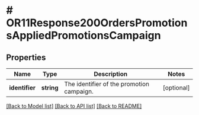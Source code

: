 # # OR11Response200OrdersPromotionsAppliedPromotionsCampaign

## Properties

Name | Type | Description | Notes
------------ | ------------- | ------------- | -------------
**identifier** | **string** | The identifier of the promotion campaign. | [optional]

[[Back to Model list]](../../README.md#models) [[Back to API list]](../../README.md#endpoints) [[Back to README]](../../README.md)
